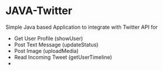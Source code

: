 # JAVA-Twitter
Simple Java based Application to integrate with Twitter API for

- Get User Profile (showUser)
- Post Text Message (updateStatus)
- Post Image (uploadMedia)
- Read Incoming Tweet (getUserTimeline)
- 
